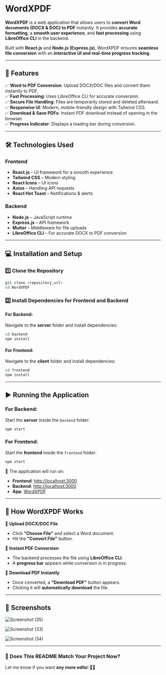 # WordXPDF
 
 **WordXPDF** is a web application that allows users to **convert Word documents (DOCX & DOC) to PDF** instantly. It provides **accurate formatting**, a **smooth user experience**, and **fast processing** using **LibreOffice CLI** in the backend.  

Built with **React.js** and **Node.js (Express.js)**, WordXPDF ensures **seamless file conversion** with an **interactive UI and real-time progress tracking**.  

---

## **🚀 Features**  
✅ **Word to PDF Conversion**: Upload DOCX/DOC files and convert them instantly to PDF.  
✅ **Fast Processing**: Uses LibreOffice CLI for accurate conversion.  
✅ **Secure File Handling**: Files are temporarily stored and deleted afterward.  
✅ **Responsive UI**: Modern, mobile-friendly design with Tailwind CSS.  
✅ **Download & Save PDFs**: Instant PDF download instead of opening in the browser.  
✅ **Progress Indicator**: Displays a loading bar during conversion.  

---

## **🛠 Technologies Used**  

### **Frontend**  
- **React.js** – UI framework for a smooth experience  
- **Tailwind CSS** – Modern styling  
- **React Icons** – UI icons  
- **Axios** – Handling API requests  
- **React Hot Toast** – Notifications & alerts  

### **Backend**  
- **Node.js** – JavaScript runtime  
- **Express.js** – API framework  
- **Multer** – Middleware for file uploads  
- **LibreOffice CLI** – For accurate DOCX to PDF conversion  

---

## **💻 Installation and Setup**  

### **1️⃣ Clone the Repository**  
```sh
git clone <repository_url>
cd WordXPDF
```

### **2️⃣ Install Dependencies for Frontend and Backend**  

#### **For Backend:**  
Navigate to the **server** folder and install dependencies:  
```sh
cd backend
npm install
```

#### **For Frontend:**  
Navigate to the **client** folder and install dependencies:  
```sh
cd frontend
npm install
```

---

## **▶️ Running the Application**  

### **For Backend:**  
Start the **server** inside the `backend` folder:  
```sh
npm start
```

### **For Frontend:**  
Start the **frontend** inside the `frontend` folder:  
```sh
npm start
```

🚀 The application will run on:  
- **Frontend**: [http://localhost:3000](http://localhost:3000)  
- **Backend**: [http://localhost:3000](http://localhost:3000)
- **App**: [WordXPDF](https://mellifluous-dango-44264d.netlify.app/)

---

## **📂 How WordXPDF Works**  

🔹 **Upload DOCX/DOC File**  
- Click **"Choose File"** and select a Word document.  
- Hit the **"Convert File"** button.  

🔹 **Instant PDF Conversion**  
- The backend processes the file using **LibreOffice CLI**.  
- A **progress bar** appears while conversion is in progress.  

🔹 **Download PDF Instantly**  
- Once converted, a **"Download PDF"** button appears.  
- Clicking it will **automatically download** the file.  

---



## **📸 Screenshots**  
![Screenshot (35)](https://github.com/user-attachments/assets/30855b4a-c49e-42e8-8561-1f2217a38976)

![Screenshot (33)](https://github.com/user-attachments/assets/68c7b25d-3d3b-4a45-9424-f4ed123663e1)

![Screenshot (34)](https://github.com/user-attachments/assets/dade693b-7e75-455e-9cb7-6dd424dbbb29)



---

### **🎯 Does This README Match Your Project Now?**  
Let me know if you want **any more edits**! 🚀🔥
 
